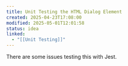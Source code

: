 ```yaml
---
title: Unit Testing the HTML Dialog Element
created: 2025-04-23T17:08:00
modified: 2025-05-01T12:01:58
status: idea
linked:
  - "[[Unit Testing]]"
---
```


There are some issues testing this with Jest.